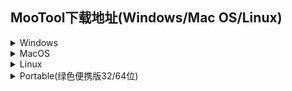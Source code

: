 ## MooTool下载地址(Windows/Mac OS/Linux)  

<details>
<summary>Windows</summary>

[MooTool-v1.3.0-x64-Setup.exe](http://download.zhoubochina.com/moo/exe/MooTool-v1.3.0-x64-Setup.exe)  
[MooTool-v1.2.0-x64-Setup.exe](http://download.zhoubochina.com/moo/exe/MooTool-v1.2.0-x64-Setup.exe)  
[MooTool-v1.1.0-x64-Setup.exe](http://download.zhoubochina.com/moo/exe/MooTool-v1.1.0-x64-Setup.exe)  
[MooTool-v1.0.0-x64-Setup.exe](http://download.zhoubochina.com/moo/exe/MooTool-v1.0.0-x64-Setup.exe)  

</details>

<details>
<summary>MacOS</summary>

[MooToolWithJre-v1.2.0.zip](http://download.zhoubochina.com/moo/mac/MooToolWithJre-v1.2.0.zip)  
[v1.2.0.zip](http://download.zhoubochina.com/moo/mac/MooTool-v1.2.0.zip)  
[v1.1.0.zip](http://download.zhoubochina.com/moo/mac/MooTool-v1.1.0.zip)  

</details>

<details>
<summary>Linux</summary>

[v1.3.0.zip](http://download.zhoubochina.com/moo/linux/MooTool-1.3.0.zip)  
[v1.2.0.zip](http://download.zhoubochina.com/moo/linux/MooTool-1.2.0.zip)  

</details>

<details>
<summary>Portable(绿色便携版32/64位)</summary>

[v1.3.0.zip](http://download.zhoubochina.com/moo/linux/MooTool-1.3.0.zip)  
[v1.2.0.zip](http://download.zhoubochina.com/moo/linux/MooTool-1.2.0.zip)  
[v1.1.0.zip](http://download.zhoubochina.com/moo/linux/MooTool-1.1.0.zip)  
[v1.0.0.zip](http://download.zhoubochina.com/moo/linux/MooTool-1.0.0.zip)  

</details>
